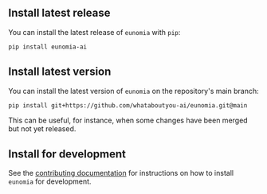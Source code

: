 
## Install latest release
You can install the latest release of `eunomia` with `pip`:

```bash
pip install eunomia-ai
```

## Install latest version
You can install the latest version of `eunomia` on the repository's main branch:

```bash
pip install git+https://github.com/whataboutyou-ai/eunomia.git@main
```

This can be useful, for instance, when some changes have been merged but not yet released.

## Install for development
See the [contributing documentation](../community/contribute.md) for instructions on how to install `eunomia` for development.
